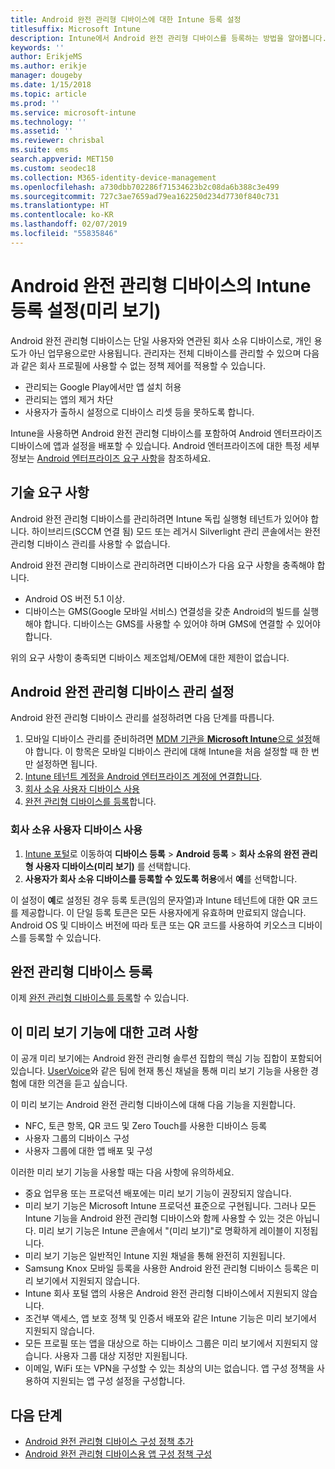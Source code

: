 ```yaml
---
title: Android 완전 관리형 디바이스에 대한 Intune 등록 설정
titlesuffix: Microsoft Intune
description: Intune에서 Android 완전 관리형 디바이스를 등록하는 방법을 알아봅니다.
keywords: ''
author: ErikjeMS
ms.author: erikje
manager: dougeby
ms.date: 1/15/2018
ms.topic: article
ms.prod: ''
ms.service: microsoft-intune
ms.technology: ''
ms.assetid: ''
ms.reviewer: chrisbal
ms.suite: ems
search.appverid: MET150
ms.custom: seodec18
ms.collection: M365-identity-device-management
ms.openlocfilehash: a730dbb702286f71534623b2c08da6b388c3e499
ms.sourcegitcommit: 727c3ae7659ad79ea162250d234d7730f840c731
ms.translationtype: HT
ms.contentlocale: ko-KR
ms.lasthandoff: 02/07/2019
ms.locfileid: "55835846"
---
```

# <a name="set-up-intune-enrollment-of-android-fully-managed-devices-preview"></a>Android 완전 관리형 디바이스의 Intune 등록 설정(미리 보기)

Android 완전 관리형 디바이스는 단일 사용자와 연관된 회사 소유 디바이스로, 개인 용도가 아닌 업무용으로만 사용됩니다. 관리자는 전체 디바이스를 관리할 수 있으며 다음과 같은 회사 프로필에 사용할 수 없는 정책 제어를 적용할 수 있습니다.
- 관리되는 Google Play에서만 앱 설치 허용
- 관리되는 앱의 제거 차단
- 사용자가 출하시 설정으로 디바이스 리셋 등을 못하도록 합니다.

Intune을 사용하면 Android 완전 관리형 디바이스를 포함하여 Android 엔터프라이즈 디바이스에 앱과 설정을 배포할 수 있습니다. Android 엔터프라이즈에 대한 특정 세부 정보는 [Android 엔터프라이즈 요구 사항](https://support.google.com/work/android/answer/6174145?hl=en&ref_topic=6151012)을 참조하세요.

## <a name="technical-requirements"></a>기술 요구 사항

Android 완전 관리형 디바이스를 관리하려면 Intune 독립 실행형 테넌트가 있어야 합니다. 하이브리드(SCCM 연결 됨) 모드 또는 레거시 Silverlight 관리 콘솔에서는 완전 관리형 디바이스 관리를 사용할 수 없습니다.

Android 완전 관리형 디바이스로 관리하려면 디바이스가 다음 요구 사항을 충족해야 합니다.

- Android OS 버전 5.1 이상.
- 디바이스는 GMS(Google 모바일 서비스) 연결성을 갖춘 Android의 빌드를 실행해야 합니다. 디바이스는 GMS를 사용할 수 있어야 하며 GMS에 연결할 수 있어야 합니다.

위의 요구 사항이 충족되면 디바이스 제조업체/OEM에 대한 제한이 없습니다.

## <a name="set-up-android-fully-managed-device-management"></a>Android 완전 관리형 디바이스 관리 설정

Android 완전 관리형 디바이스 관리를 설정하려면 다음 단계를 따릅니다.

1. 모바일 디바이스 관리를 준비하려면 [MDM 기관을 **Microsoft Intune**으로 설정](mdm-authority-set.md)해야 합니다. 이 항목은 모바일 디바이스 관리에 대해 Intune을 처음 설정할 때 한 번만 설정하면 됩니다.
2. [Intune 테넌트 계정을 Android 엔터프라이즈 계정에 연결합니다](connect-intune-android-enterprise.md).
3. [회사 소유 사용자 디바이스 사용](#enable-corporate-owned-user-devices)
4. [완전 관리형 디바이스를 등록](#enroll-the-fully-managed-devices)합니다.

### <a name="enable-corporate-owned-user-devices"></a>회사 소유 사용자 디바이스 사용

1. [Intune 포털](https://portal.azure.com)로 이동하여 **디바이스 등록** > **Android 등록** > **회사 소유의 완전 관리형 사용자 디바이스(미리 보기)** 를 선택합니다.
2. **사용자가 회사 소유 디바이스를 등록할 수 있도록 허용**에서 **예**를 선택합니다.

이 설정이 **예**로 설정된 경우 등록 토큰(임의 문자열)과 Intune 테넌트에 대한 QR 코드를 제공합니다. 이 단일 등록 토큰은 모든 사용자에게 유효하며 만료되지 않습니다. Android OS 및 디바이스 버전에 따라 토큰 또는 QR 코드를 사용하여 키오스크 디바이스를 등록할 수 있습니다.

## <a name="enroll-the-fully-managed-devices"></a>완전 관리형 디바이스 등록
이제 [완전 관리형 디바이스를 등록](android-dedicated-devices-fully-managed-enroll.md)할 수 있습니다.

## <a name="considerations-for-this-preview-feature"></a>이 미리 보기 기능에 대한 고려 사항
이 공개 미리 보기에는 Android 완전 관리형 솔루션 집합의 핵심 기능 집합이 포함되어 있습니다. [UserVoice](https://microsoftintune.uservoice.com/forums/291681-ideas?category_id=210853)와 같은 팀에 현재 통신 채널을 통해 미리 보기 기능을 사용한 경험에 대한 의견을 듣고 싶습니다.

이 미리 보기는 Android 완전 관리형 디바이스에 대해 다음 기능을 지원합니다.
- NFC, 토큰 항목, QR 코드 및 Zero Touch를 사용한 디바이스 등록
- 사용자 그룹의 디바이스 구성
- 사용자 그룹에 대한 앱 배포 및 구성


이러한 미리 보기 기능을 사용할 때는 다음 사항에 유의하세요.
- 중요 업무용 또는 프로덕션 배포에는 미리 보기 기능이 권장되지 않습니다. 
- 미리 보기 기능은 Microsoft Intune 프로덕션 표준으로 구현됩니다. 그러나 모든 Intune 기능을 Android 완전 관리형 디바이스와 함께 사용할 수 있는 것은 아닙니다. 미리 보기 기능은 Intune 콘솔에서 "(미리 보기)"로 명확하게 레이블이 지정됩니다. 
- 미리 보기 기능은 일반적인 Intune 지원 채널을 통해 완전히 지원됩니다.
- Samsung Knox 모바일 등록을 사용한 Android 완전 관리형 디바이스 등록은 미리 보기에서 지원되지 않습니다. 
- Intune 회사 포털 앱의 사용은 Android 완전 관리형 디바이스에서 지원되지 않습니다. 
- 조건부 액세스, 앱 보호 정책 및 인증서 배포와 같은 Intune 기능은 미리 보기에서 지원되지 않습니다. 
- 모든 프로필 또는 앱을 대상으로 하는 디바이스 그룹은 미리 보기에서 지원되지 않습니다. 사용자 그룹 대상 지정만 지원됩니다. 
- 이메일, WiFi 또는 VPN을 구성할 수 있는 최상의 UI는 없습니다. 앱 구성 정책을 사용하여 지원되는 앱 구성 설정을 구성합니다.

## <a name="next-steps"></a>다음 단계
- [Android 완전 관리형 디바이스 구성 정책 추가](device-restrictions-android-for-work.md#device-owner-only)
- [Android 완전 관리형 디바이스용 앱 구성 정책 구성](app-configuration-policies-use-android.md)

